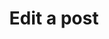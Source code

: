---
layout: admin/edit-post
permalink: /admin/edit
redirect_from:
    - /edit/
    - /edit
title: Edit a post
---